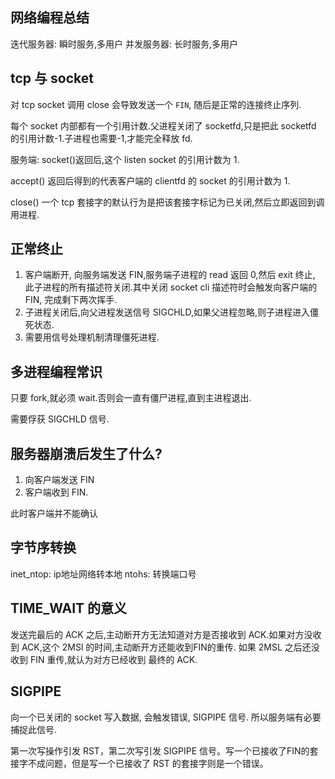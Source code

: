 ## 网络编程总结


迭代服务器: 瞬时服务,多用户
并发服务器: 长时服务,多用户


## tcp 与 socket

对 tcp socket 调用 close 会导致发送一个 `FIN`, 随后是正常的连接终止序列.

每个 socket 内部都有一个引用计数.父进程关闭了 socketfd,只是把此 socketfd 的引用计数-1.子进程也需要-1,才能完全释放 fd.


服务端:
socket()返回后,这个 listen socket 的引用计数为 1.

accept() 返回后得到的代表客户端的 clientfd 的 socket 的引用计数为 1.

close() 一个 tcp 套接字的默认行为是把该套接字标记为已关闭,然后立即返回到调用进程.

## 正常终止

1. 客户端断开, 向服务端发送 FIN,服务端子进程的 read 返回 0,然后 exit 终止, 此子进程的所有描述符关闭.其中关闭 socket cli 描述符时会触发向客户端的 FIN, 完成剩下两次挥手.
2. 子进程关闭后,向父进程发送信号 SIGCHLD,如果父进程忽略,则子进程进入僵死状态.
3. 需要用信号处理机制清理僵死进程.

## 多进程编程常识

只要 fork,就必须 wait.否则会一直有僵尸进程,直到主进程退出.

需要俘获 SIGCHLD 信号.

## 服务器崩溃后发生了什么?

1. 向客户端发送 FIN
2. 客户端收到 FIN.  

此时客户端并不能确认

## 字节序转换

inet_ntop: ip地址网络转本地
ntohs: 转换端口号

## TIME_WAIT 的意义

发送完最后的 ACK 之后,主动断开方无法知道对方是否接收到 ACK.如果对方没收到 ACK,这个 2MSl 的时间,主动断开方还能收到FIN的重传. 如果 2MSL 之后还没收到 FIN 重传,就认为对方已经收到 最终的 ACK.

## SIGPIPE

向一个已关闭的 socket 写入数据, 会触发错误, SIGPIPE 信号. 所以服务端有必要捕捉此信号.

第一次写操作引发 RST，第二次写引发 SIGPIPE 信号。写一个已接收了FIN的套接字不成问题，但是写一个已接收了 RST 的套接字则是一个错误。